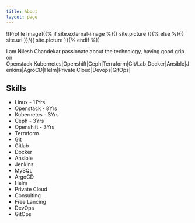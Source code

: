 ```yaml
---
title: About
layout: page
---
```

![Profile Image]({% if site.external-image %}{{ site.picture }}{% else %}{{ site.url }}/{{ site.picture }}{% endif %})

<p>I am Nilesh Chandekar passionate about the technology, having good grip on  Openstack|Kubernetes|Openshift|Ceph|Terraform|Git/Lab|Docker|Ansible|Jenkins|AgroCD|Helm|Private Cloud|Devops|GitOps|



<h2>Skills</h2>

<ul class="skill-list">
	<li>Linux - 11Yrs </li>
	<li>Openstack - 8Yrs </li>
	<li>Kubernetes - 3Yrs</li>
	<li>Ceph - 3Yrs</li>
	<li>Openshift - 3Yrs</li>
	<li>Terraform</li>
	<li>Git</li>
	<li>Gitlab</li>
	<li>Docker</li>
	<li>Ansible</li>
	<li>Jenkins</li>
	<li>MySQL</li>
	<li>ArgoCD</li>
	<li>Helm</li>
	<li>Private Cloud</li>
	<li>Consulting</li>
	<li>Free Lancing</li>
	<li>DevOps</li>
	<li>GitOps</li>
</ul>


